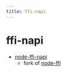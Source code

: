 ```yaml
---
title: ffi-napi
---
```


# ffi-napi

- [node-ffi-napi](https://github.com/node-ffi-napi/node-ffi-napi)
  - fork of [node-ffi](https://github.com/node-ffi/node-ffi)
